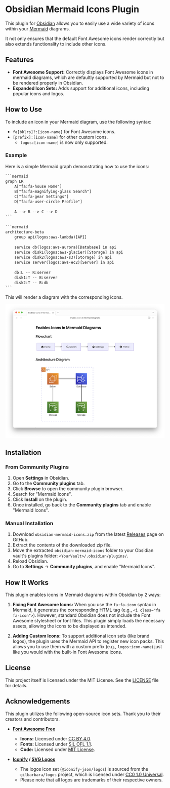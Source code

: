 # Obsidian Mermaid Icons Plugin

This plugin for [Obsidian](https://obsidian.md) allows you to easily use a wide variety of icons within your [Mermaid](https://mermaid-js.github.io/mermaid/#/) diagrams.

It not only ensures that the default Font Awesome icons render correctly but also extends functionality to include other icons.

## Features

- **Font Awesome Support:** Correctly displays Font Awesome icons in mermaid diagrams, which are defaultly supported by Mermaid but not to be rendered properly in Obsidian.
- **Expanded Icon Sets:** Adds support for additional icons, including popular icons and logos.

## How to Use

To include an icon in your Mermaid diagram, use the following syntax:

- `fa[bklrs]?:[icon-name]` for Font Awesome icons.
- `[prefix]:[icon-name]` for other custom icons.
  - `logos:[icon-name]` is now only supported.

### Example

Here is a simple Mermaid graph demonstrating how to use the icons:

````
```mermaid
graph LR
    A["fa:fa-house Home"]
    B["fa:fa-magnifying-glass Search"]
    C["fa:fa-gear Settings"]
    D["fa:fa-user-circle Profile"]

    A --> B --> C --> D
```

```mermaid
architecture-beta
    group api(logos:aws-lambda)[API]

    service db(logos:aws-aurora)[Database] in api
    service disk1(logos:aws-glacier)[Storage] in api
    service disk2(logos:aws-s3)[Storage] in api
    service server(logos:aws-ec2)[Server] in api

    db:L -- R:server
    disk1:T -- B:server
    disk2:T -- B:db
```
````

This will render a diagram with the corresponding icons.

![An example diagrams](./images/example_diagrams.png)

## Installation

### From Community Plugins

1.  Open **Settings** in Obsidian.
2.  Go to the **Community plugins** tab.
3.  Click **Browse** to open the community plugin browser.
4.  Search for "Mermaid Icons".
5.  Click **Install** on the plugin.
6.  Once installed, go back to the **Community plugins** tab and enable "Mermaid Icons".

### Manual Installation

1.  Download `obsidian-mermaid-icons.zip` from the latest [Releases](https://github.com/toshs/obsidian-mermaid-icons/releases) page on GitHub.
2.  Extract the contents of the downloaded zip file.
3.  Move the extracted `obsidian-mermaid-icons` folder to your Obsidian vault's plugins folder: `<YourVault>/.obsidian/plugins/`.
4.  Reload Obsidian.
5.  Go to **Settings** -> **Community plugins**, and enable "Mermaid Icons".

## How It Works

This plugin enables icons in Mermaid diagrams within Obsidian by 2 ways:

1.  **Fixing Font Awesome Icons:** When you use the `fa:fa-icon` syntax in Mermaid, it generates the corresponding HTML tag (e.g., `<i class="fa fa-icon">`). However, standard Obsidian does not include the Font Awesome stylesheet or font files. This plugin simply loads the necessary assets, allowing the icons to be displayed as intended.

2.  **Adding Custom Icons:** To support additional icon sets (like brand logos), the plugin uses the Mermaid API to register new icon packs. This allows you to use them with a custom prefix (e.g., `logos:icon-name`) just like you would with the built-in Font Awesome icons.

## License

This project itself is licensed under the MIT License. See the [LICENSE](LICENSE) file for details.

## Acknowledgements

This plugin utilizes the following open-source icon sets. Thank you to their creators and contributors.

- **[Font Awesome Free](https://fontawesome.com/)**

  - **Icons:** Licensed under [CC BY 4.0](https://creativecommons.org/licenses/by/4.0/).
  - **Fonts:** Licensed under [SIL OFL 1.1](https://scripts.sil.org/OFL).
  - **Code:** Licensed under [MIT License](https://opensource.org/licenses/MIT).

- **[Iconify](https://iconify.design/) / [SVG Logos](https://github.com/gilbarbara/logos)**
  - The logos icon set (`@iconify-json/logos`) is sourced from the `gilbarbara/logos` project, which is licensed under [CC0 1.0 Universal](https://creativecommons.org/publicdomain/zero/1.0/).
  - Please note that all logos are trademarks of their respective owners.
